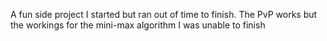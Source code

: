 A fun side project I started but ran out of time to finish. The PvP works but the workings for the mini-max algorithm I was unable to finish
